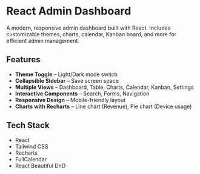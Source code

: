# React Admin Dashboard

A modern, responsive admin dashboard built with React. Includes customizable themes, charts, calendar, Kanban board, and more for efficient admin management.

##  Features

-  **Theme Toggle** – Light/Dark mode switch
-  **Collapsible Sidebar** – Save screen space
-  **Multiple Views** – Dashboard, Table, Charts, Calendar, Kanban, Settings
-  **Interactive Components** – Search, Forms, Navigation
-  **Responsive Design** – Mobile-friendly layout
-  **Charts with Recharts** – Line chart (Revenue), Pie chart (Device usage)

##  Tech Stack

- React
- Tailwind CSS
- Recharts
- FullCalendar
- React Beautiful DnD


